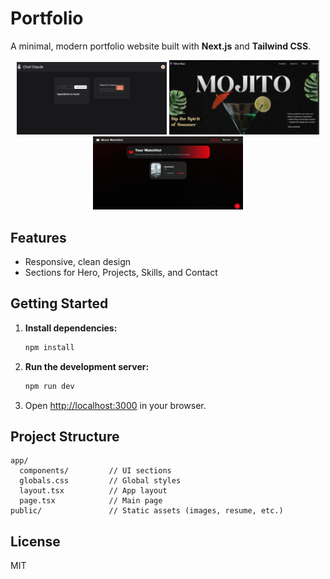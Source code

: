 # Portfolio

A minimal, modern portfolio website built with **Next.js** and **Tailwind CSS**.

<p align="center">
  <img src="public/chef.png" alt="Chef Project Screenshot" width="240"/>
  <img src="public/gsap.png" alt="GSAP Project Screenshot" width="240"/>
  <img src="public/movies.png" alt="Movies Project Screenshot" width="240"/>
</p>

## Features

- Responsive, clean design
- Sections for Hero, Projects, Skills, and Contact

## Getting Started

1. **Install dependencies:**
    ```bash
    npm install
    ```
2. **Run the development server:**
    ```bash
    npm run dev
    ```
3. Open [http://localhost:3000](http://localhost:3000) in your browser.

## Project Structure

```
app/
  components/         // UI sections
  globals.css         // Global styles
  layout.tsx          // App layout
  page.tsx            // Main page
public/               // Static assets (images, resume, etc.)
```

## License

MIT
